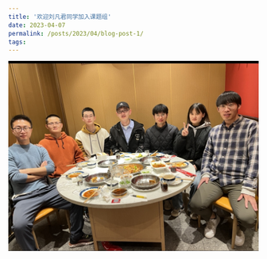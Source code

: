 ```yaml
---
title: '欢迎刘凡君同学加入课题组'
date: 2023-04-07
permalink: /posts/2023/04/blog-post-1/
tags:
---
```


![欢迎刘凡君同学加入课题组.jpg](/images/activity/欢迎刘凡君同学加入课题组.jpg)